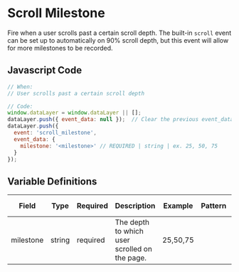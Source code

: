 # Scroll Milestone

Fire when a user scrolls past a certain scroll depth. The built-in `scroll` event can be set up to automatically on 90% scroll depth, but this event will allow for more milestones to be recorded.

## Javascript Code

```js
// When:
// User scrolls past a certain scroll depth

// Code:
window.dataLayer = window.dataLayer || [];
dataLayer.push({ event_data: null });  // Clear the previous event_data object.
dataLayer.push({
  event: 'scroll_milestone',
  event_data: {
    milestone: '<milestone>' // REQUIRED | string | ex. 25, 50, 75
  }
});
```

## Variable Definitions

|Field|Type|Required|Description|Example|Pattern|Min Length|Max Length|Minimum|Maximum|Multiple Of|
| --- | --- | --- | --- | --- | --- | --- | --- | --- | --- | --- |
|milestone|string|required|The depth to which user scrolled on the page.|25,50,75|
